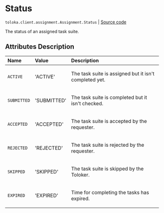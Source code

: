 # Status
`toloka.client.assignment.Assignment.Status` | [Source code](https://github.com/Toloka/toloka-kit/blob/v1.2.3/src/client/assignment.py#L66)

The status of an assigned task suite.

## Attributes Description

| Name | Value | Description |
| :------| :-----------| :----------| 
`ACTIVE`|'ACTIVE'|<p>The task suite is assigned but it isn&#x27;t completed yet.</p>
`SUBMITTED`|'SUBMITTED'|<p>The task suite is completed but it isn&#x27;t checked.</p>
`ACCEPTED`|'ACCEPTED'|<p>The task suite is accepted by the requester.</p>
`REJECTED`|'REJECTED'|<p>The task suite is rejected by the requester.</p>
`SKIPPED`|'SKIPPED'|<p>The task suite is skipped by the Toloker.</p>
`EXPIRED`|'EXPIRED'|<p>Time for completing the tasks has expired.</p>
